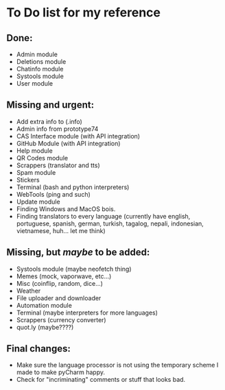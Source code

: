 # To Do list for my reference

## Done:
 - Admin module
 - Deletions module
 - Chatinfo module
 - Systools module
 - User module

## Missing and urgent:
 - Add extra info to (.info)
 - Admin info from prototype74
 - CAS Interface module (with API integration)
 - GitHub Module (with API integration)
 - Help module
 - QR Codes module
 - Scrappers (translator and tts)
 - Spam module
 - Stickers
 - Terminal (bash and python interpreters)
 - WebTools (ping and such)
 - Update module
 - Finding Windows and MacOS bois.
 - Finding translators to every language (currently have english, portuguese, spanish, german, turkish, tagalog, nepali, indonesian, vietnamese, huh... let me think)

## Missing, but *maybe* to be added:
 - Systools module (maybe neofetch thing)
 - Memes (mock, vaporwave, etc...)
 - Misc (coinflip, random, dice...)
 - Weather
 - File uploader and downloader
 - Automation module
 - Terminal (maybe interpreters for more languages)
 - Scrappers (currency converter)
 - quot.ly (maybe????)

## Final changes:
 - Make sure the language processor is not using the temporary scheme I made to make pyCharm happy.
 - Check for "incriminating" comments or stuff that looks bad.